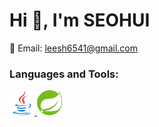 <h1 align="left">Hi 👋, I'm SEOHUI</h1>

<p align="left">
  📧 Email: <a href="mailto:leesh6541@gmail.com">leesh6541@gmail.com</a>
</p>


<h3 align="left">Languages and Tools:</h3>
<p align="left">
  <a href="https://www.oracle.com/java/" target="_blank" rel="noreferrer">
    <img src="https://raw.githubusercontent.com/devicons/devicon/master/icons/java/java-original.svg" alt="java" width="40" height="40"/>
  </a>
  <a href="https://spring.io/" target="_blank" rel="noreferrer">
    <img src="https://raw.githubusercontent.com/devicons/devicon/master/icons/spring/spring-original.svg" alt="spring" width="40" height="40"/>
  </a>
</p>

